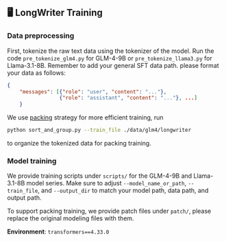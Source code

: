 ## 🖥️ LongWriter Training

### Data preprocessing

First, tokenize the raw text data using the tokenizer of the model. Run the code `pre_tokenize_glm4.py` for GLM-4-9B or `pre_tokenize_llama3.py` for Llama-3.1-8B. Remember to add your general SFT data path. please format your data as follows: 
```json
{
    "messages": [{"role": "user", "content": "..."}, 
                 {"role": "assistant", "content": "..."}, ...]
    }
```

We use [packing](https://arxiv.org/abs/2401.18058) strategy for more efficient training, run
```bash
python sort_and_group.py --train_file ./data/glm4/longwriter
```
to organize the tokenized data for packing training.

### Model training

We provide training scripts under `scripts/` for the GLM-4-9B and Llama-3.1-8B model series. Make sure to adjust `--model_name_or_path`, `--train_file`, and `--output_dir` to match your model path, data path, and output path.

To support packing training, we provide patch files under `patch/`, please replace the original modeling files with them.

**Environment**: `transformers==4.33.0`
